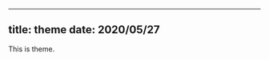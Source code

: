 <!--
 * @Date: 2023-09-23 11:55:02
 * @LastEditors: dongqingming@58.com
 * @LastEditTime: 2023-11-02 19:15:10
 * @Description: No bugs No code
 * @Author: dongqingming@58.com
-->
---
title: theme
date: 2020/05/27
---

This is theme.